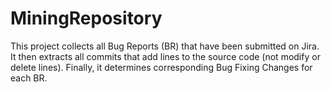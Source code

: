 # MiningRepository
This project collects all Bug Reports (BR) that have been submitted on Jira. It then extracts all commits that add lines to the source code (not modify or delete lines). Finally, it determines corresponding Bug Fixing Changes for each BR.
